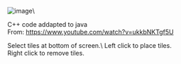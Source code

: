 ![image](https://github.com/domozzzz/Isometric-Builder/assets/121702576/635d8f39-ab03-4d66-b331-8f4fe758a70b)\

C++ code addapted to java\
From: https://www.youtube.com/watch?v=ukkbNKTgf5U

Select tiles at bottom of screen.\ 
Left click to place tiles.\
Right click to remove tiles.
